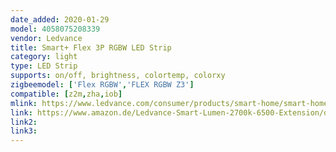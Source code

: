 ```yaml
---
date_added: 2020-01-29
model: 4058075208339
vendor: Ledvance
title: Smart+ Flex 3P RGBW LED Strip
category: light
type: LED Strip
supports: on/off, brightness, colortemp, colorxy
zigbeemodel: ['Flex RGBW','FLEX RGBW Z3']
compatible: [z2m,zha,iob]
mlink: https://www.ledvance.com/consumer/products/smart-home/smart-home-products-with-zigbee-technology/smart-home-luminaires/indoor-luminaires/smart-flex-rgbw/index.jsp?productId=ZMP_3573686&classificationId=GPS01_3576323
link: https://www.amazon.de/Ledvance-Smart-Lumen-2700k-6500-Extension/dp/B07M7V7FPH
link2: 
link3: 
---
```

